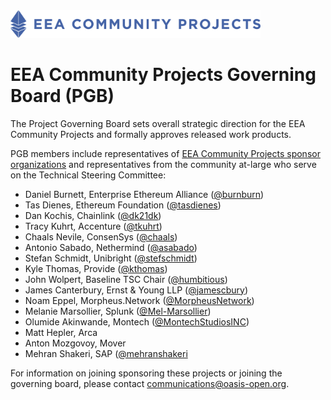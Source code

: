 <img src="artwork/eea-oneline.png" width="400">

# EEA Community Projects Governing Board (PGB)

The Project Governing Board sets overall strategic direction for the EEA Community Projects and formally approves released work products.

PGB members include representatives of [EEA Community Projects sponsor organizations]() and representatives from the community at-large who serve on the Technical Steering Committee:

* Daniel Burnett, Enterprise Ethereum Alliance ([@burnburn](https://github.com/burnburn))
* Tas Dienes, Ethereum Foundation ([@tasdienes](https://github.com/tasdienes))
* Dan Kochis, Chainlink ([@dk21dk](https://github.com/dk21dk))
* Tracy Kuhrt, Accenture ([@tkuhrt](https://github.com/tkuhrt))
* Chaals Nevile, ConsenSys ([@chaals](https://github.com/chaals))
* Antonio Sabado, Nethermind ([@asabado](https://github.com/asabado))
* Stefan Schmidt, Unibright ([@stefschmidt](https://github.com/stefschmidt))
* Kyle Thomas, Provide ([@kthomas](https://github.com/kthomas))
* John Wolpert, Baseline TSC Chair ([@humbitious](https://github.com/humbitious))
* James Canterbury, Ernst & Young LLP ([@jamescbury](https://github.com/jamescbury))
* Noam Eppel, Morpheus.Network ([@MorpheusNetwork](https://github.com/MorpheusNetwork))
* Melanie Marsollier, Splunk ([@Mel-Marsollier](https://github.com/Mel-Marsollier))
* Olumide Akinwande, Montech ([@MontechStudiosINC](https://github.com/MontechStudiosINC))
* Matt Hepler, Arca
* Anton Mozgovoy, Mover
* Mehran Shakeri, SAP ([@mehranshakeri](https://github.com/mehranshakeri)

For information on joining sponsoring these projects or joining the governing board, please contact [communications@oasis-open.org](mailto:communications@oasis-open.org).
